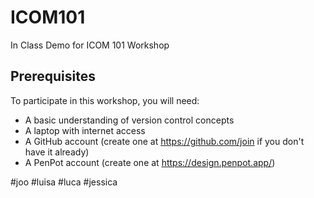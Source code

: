 # ICOM101
In Class Demo for ICOM 101 Workshop 

## Prerequisites
To participate in this workshop, you will need:
- A basic understanding of version control concepts
- A laptop with internet access
- A GitHub account (create one at https://github.com/join if you don't have it already)
- A PenPot account (create one at https://design.penpot.app/)

#joo
#luisa
#luca
#jessica
